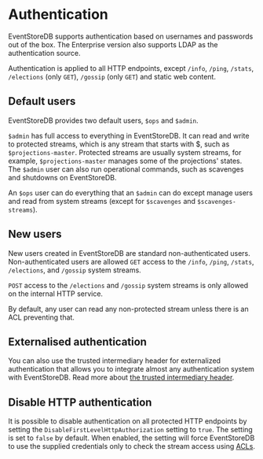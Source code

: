 # Authentication

EventStoreDB supports authentication based on usernames and passwords out of the box. The Enterprise version also supports LDAP as the authentication source.

Authentication is applied to all HTTP endpoints, except `/info`, `/ping`, `/stats`, `/elections` (only `GET`), `/gossip` (only `GET`) and static web content.

## Default users

EventStoreDB provides two default users, `$ops` and `$admin`.

`$admin` has full access to everything in EventStoreDB. It can read and write to protected streams, which is any stream that starts with \$, such as `$projections-master`. Protected streams are usually system streams, for example, `$projections-master` manages some of the projections' states. The `$admin` user can also run operational commands, such as scavenges and shutdowns on EventStoreDB.

An `$ops` user can do everything that an `$admin` can do except manage users and read from system streams (except for `$scavenges` and `$scavenges-streams`).

## New users

New users created in EventStoreDB are standard non-authenticated users. Non-authenticated users are allowed `GET` access to the `/info`, `/ping`, `/stats`, `/elections`, and `/gossip` system streams.

`POST` access to the `/elections` and `/gossip` system streams is only allowed on the internal HTTP service.

By default, any user can read any non-protected stream unless there is an ACL preventing that.

## Externalised authentication

You can also use the trusted intermediary header for externalized authentication that allows you to integrate almost any authentication system with EventStoreDB. Read more about [the trusted intermediary header](trusted-intermediary.md).

## Disable HTTP authentication

It is possible to disable authentication on all protected HTTP endpoints by setting the `DisableFirstLevelHttpAuthorization` setting to `true`. The setting is set to `false` by default. When enabled, the setting will force EventStoreDB to use the supplied credentials only to check the stream access using [ACLs](acl.md). 
